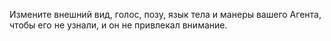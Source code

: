 Измените внешний вид, голос, позу, язык тела и манеры вашего Агента, чтобы его не узнали, и он не привлекал внимание.
